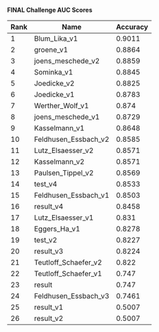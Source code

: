 **FINAL Challenge AUC Scores**


|Rank|Name|Accuracy|
|----|-----|---|
|1|Blum_Lika_v1|0.9011| 
|2|groene_v1|0.8864| 
|3|joens_meschede_v2|0.8859| 
|4|Sominka_v1|0.8845| 
|5|Joedicke_v2|0.8825| 
|6|Joedicke_v1|0.8783| 
|7|Werther_Wolf_v1|0.874| 
|8|joens_meschede_v1|0.8729| 
|9|Kasselmann_v1|0.8648| 
|10|Feldhusen_Essbach_v2|0.8585| 
|11|Lutz_Elsaesser_v2|0.8571| 
|12|Kasselmann_v2|0.8571| 
|13|Paulsen_Tippel_v2|0.8569| 
|14|test_v4|0.8533| 
|15|Feldhusen_Essbach_v1|0.8503| 
|16|result_v4|0.8458| 
|17|Lutz_Elsaesser_v1|0.831| 
|18|Eggers_Ha_v1|0.8278| 
|19|test_v2|0.8227| 
|20|result_v3|0.8224| 
|21|Teutloff_Schaefer_v2|0.822| 
|22|Teutloff_Schaefer_v1|0.747| 
|23|result|0.747| 
|24|Feldhusen_Essbach_v3|0.7461| 
|25|result_v1|0.5007| 
|26|result_v2|0.5007| 
